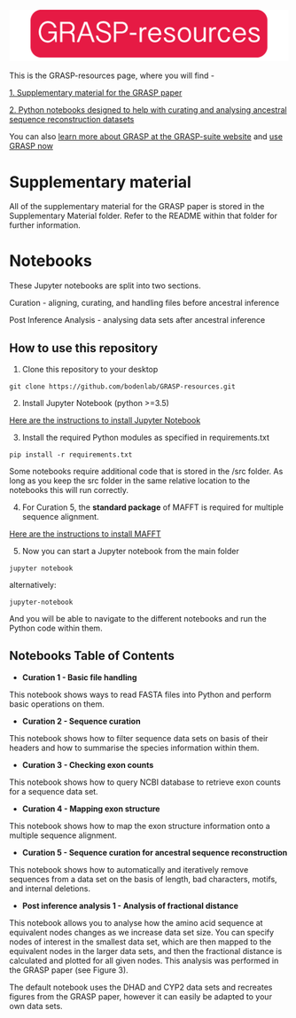<p align="center">
	<img src="/Files/Repository/reslogo.png?raw=true" alt="GRASP-resources"/>

</p>
This is the GRASP-resources page, where you will find -

[1. Supplementary material for the GRASP paper](#supplementary-material)

[2. Python notebooks designed to help with curating and analysing ancestral sequence reconstruction datasets](#notebooks)

You can also [learn more about GRASP at the GRASP-suite website](http://bodenlab.github.io/GRASP-suite) and [use GRASP now](http://grasp.scmb.uq.edu.au)

# Supplementary material

All of the supplementary material for the GRASP paper is stored in the Supplementary Material folder. Refer to the README within that folder for further information.

# Notebooks 

These Jupyter notebooks are split into two sections.

Curation - aligning, curating, and handling files before ancestral inference 

Post Inference Analysis - analysing data sets after ancestral inference

## How to use this repository ##

1. Clone this repository to your desktop

```
git clone https://github.com/bodenlab/GRASP-resources.git

```

2. Install Jupyter Notebook (python >=3.5)

[Here are the instructions to install Jupyter Notebook](https://jupyter.readthedocs.io/en/latest/install.html)

3. Install the required Python modules as specified in requirements.txt

```
pip install -r requirements.txt
```

Some notebooks require additional code that is stored in the /src folder. As long as you keep the src folder in the same relative location to the notebooks this will run correctly.

4. For Curation 5, the **standard package** of MAFFT is required for multiple sequence alignment.

[Here are the instructions to install MAFFT](https://mafft.cbrc.jp/alignment/software/)

5. Now you can start a Jupyter notebook from the main folder

```
jupyter notebook
```
alternatively:
```
jupyter-notebook
```

And you will be able to navigate to the different notebooks and run the Python code within them.


## Notebooks Table of Contents ##

* **Curation 1 - Basic file handling**

This notebook shows ways to read FASTA files into Python and perform basic operations on them.

* **Curation 2 - Sequence curation**

This notebook shows how to filter sequence data sets on basis of their headers and how to summarise the species information within them.

* **Curation 3 - Checking exon counts**

This notebook shows how to query NCBI database to retrieve exon counts for a sequence data set.

* **Curation 4 - Mapping exon structure**

This notebook shows how to map the exon structure information onto a multiple sequence alignment.

* **Curation 5 - Sequence curation for ancestral sequence reconstruction**

This notebook shows how to automatically and iteratively remove sequences from a data set on the basis of length, bad characters, motifs, and internal deletions.


* **Post inference analysis 1 - Analysis of fractional distance**

This notebook allows you to analyse how the amino acid sequence at equivalent nodes changes as we increase data set size. You can specify nodes of interest in the smallest data set, which are then mapped to the equivalent nodes in the larger data sets, and then the fractional distance is calculated and plotted for all given nodes. This analysis was performed in the GRASP paper (see Figure 3).

The default notebook uses the DHAD and CYP2 data sets and recreates figures from the GRASP paper, however it can easily be adapted to your own data sets.
